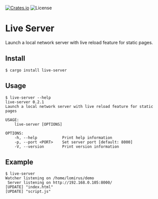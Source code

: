 [![Crates.io](https://img.shields.io/crates/v/live-server)](https://crates.io/crates/live-server)
![License](https://img.shields.io/crates/l/live-server)

# Live Server

Launch a local network server with live reload feature for static pages.

## Install

```console
$ cargo install live-server
```

## Usage

```console
$ live-server --help
live-server 0.2.1
Launch a local network server with live reload feature for static pages

USAGE:
    live-server [OPTIONS]

OPTIONS:
    -h, --help           Print help information
    -p, --port <PORT>    Set server port [default: 8000]
    -V, --version        Print version information
```

## Example

```console
$ live-server
Watcher listening on /home/lomirus/demo
 Server listening on http://192.168.0.105:8000/
[UPDATE] "index.html"
[UPDATE] "script.js"
```